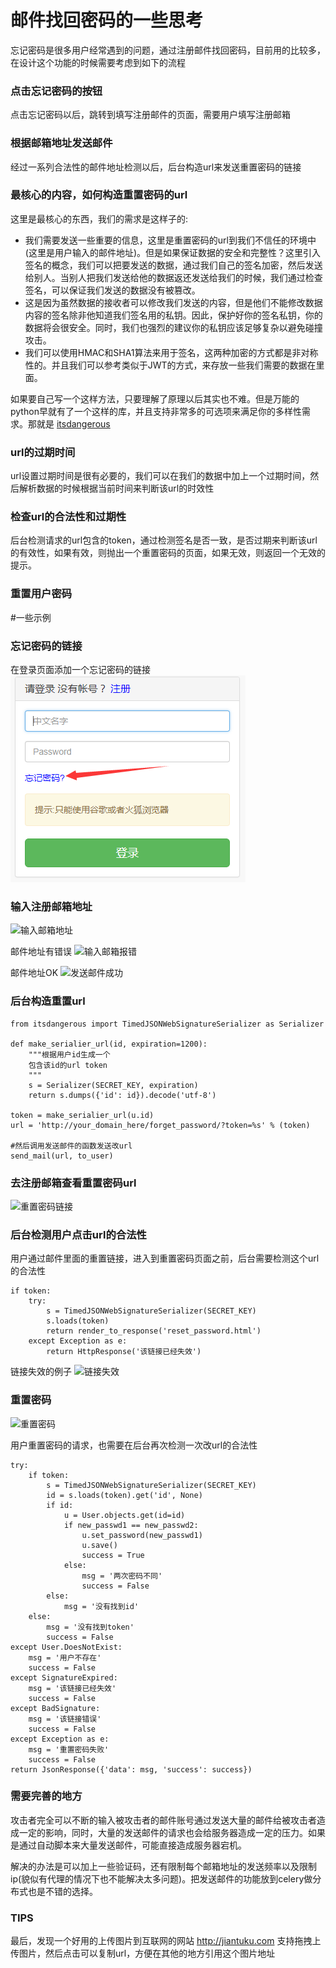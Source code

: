 邮件找回密码的一些思考
===========================

忘记密码是很多用户经常遇到的问题，通过注册邮件找回密码，目前用的比较多，在设计这个功能的时候需要考虑到如下的流程

### 点击忘记密码的按钮
点击忘记密码以后，跳转到填写注册邮件的页面，需要用户填写注册邮箱
### 根据邮箱地址发送邮件
经过一系列合法性的邮件地址检测以后，后台构造url来发送重置密码的链接

### 最核心的内容，如何构造重置密码的url
这里是最核心的东西，我们的需求是这样子的:

- 我们需要发送一些重要的信息，这里是重置密码的url到我们不信任的环境中(这里是用户输入的邮件地址)。但是如果保证数据的安全和完整性？这里引入签名的概念，我们可以把要发送的数据，通过我们自己的签名加密，然后发送给别人。当别人把我们发送给他的数据返还发送给我们的时候，我们通过检查签名，可以保证我们发送的数据没有被篡改。
- 这是因为虽然数据的接收者可以修改我们发送的内容，但是他们不能修改数据内容的签名除非他知道我们签名用的私钥。因此，保护好你的签名私钥，你的数据将会很安全。同时，我们也强烈的建议你的私钥应该足够复杂以避免碰撞攻击。
- 我们可以使用HMAC和SHA1算法来用于签名，这两种加密的方式都是非对称性的。并且我们可以参考类似于JWT的方式，来存放一些我们需要的数据在里面。

如果要自己写一个这样方法，只要理解了原理以后其实也不难。但是万能的python早就有了一个这样的库，并且支持非常多的可选项来满足你的多样性需求。那就是 [itsdangerous](https://github.com/pallets/itsdangerous)

### url的过期时间
url设置过期时间是很有必要的，我们可以在我们的数据中加上一个过期时间，然后解析数据的时候根据当前时间来判断该url的时效性

### 检查url的合法性和过期性
后台检测请求的url包含的token，通过检测签名是否一致，是否过期来判断该url的有效性，如果有效，则抛出一个重置密码的页面，如果无效，则返回一个无效的提示。

### 重置用户密码


#一些示例


### 忘记密码的链接
在登录页面添加一个忘记密码的链接
![忘记密码](https://github.com/page1990/email_reset_password/blob/master/imgs/forget_password_link.png)

### 输入注册邮箱地址
![输入邮箱地址](https://ws1.sinaimg.cn/large/005B3DIrgy1fke9p2nhwej309u06mgll.jpg)

邮件地址有错误
![输入邮箱报错](https://ws1.sinaimg.cn/large/005B3DIrgy1fke9qjprhyj30a70913ym.jpg)

邮件地址OK
![发送邮件成功](https://ws1.sinaimg.cn/large/005B3DIrgy1fke9rvq48ij30a508mt8t.jpg)

### 后台构造重置url
```
from itsdangerous import TimedJSONWebSignatureSerializer as Serializer

def make_serialier_url(id, expiration=1200):
    """根据用户id生成一个
    包含该id的url token
    """
    s = Serializer(SECRET_KEY, expiration)
    return s.dumps({'id': id}).decode('utf-8')

token = make_serialier_url(u.id)
url = 'http://your_domain_here/forget_password/?token=%s' % (token)

#然后调用发送邮件的函数发送改url
send_mail(url, to_user)
```

### 去注册邮箱查看重置密码url
![重置密码链接](https://ws1.sinaimg.cn/large/005B3DIrgy1fke9u0g1zrj30if04cweh.jpg)

### 后台检测用户点击url的合法性
用户通过邮件里面的重置链接，进入到重置密码页面之前，后台需要检测这个url的合法性
```
if token:
    try:
        s = TimedJSONWebSignatureSerializer(SECRET_KEY)
        s.loads(token)
        return render_to_response('reset_password.html')
    except Exception as e:
        return HttpResponse('该链接已经失效')
```


链接失效的例子
![链接失效](https://ws1.sinaimg.cn/large/005B3DIrgy1fkeaez4b7uj30ld040747.jpg)


### 重置密码
![重置密码](https://ws1.sinaimg.cn/large/005B3DIrgy1fke9vet5guj309y082dfr.jpg)

用户重置密码的请求，也需要在后台再次检测一次改url的合法性
```
try:
    if token:
        s = TimedJSONWebSignatureSerializer(SECRET_KEY)
        id = s.loads(token).get('id', None)
        if id:
            u = User.objects.get(id=id)
            if new_passwd1 == new_passwd2:
                u.set_password(new_passwd1)
                u.save()
                success = True
            else:
                msg = '两次密码不同'
                success = False
        else:
            msg = '没有找到id'
    else:
        msg = '没有找到token'
        success = False
except User.DoesNotExist:
    msg = '用户不存在'
    success = False
except SignatureExpired:
    msg = '该链接已经失效'
    success = False
except BadSignature:
    msg = '该链接错误'
    success = False
except Exception as e:
    msg = '重置密码失败'
    success = False
return JsonResponse({'data': msg, 'success': success})
```


### 需要完善的地方
攻击者完全可以不断的输入被攻击者的邮件账号通过发送大量的邮件给被攻击者造成一定的影响，同时，大量的发送邮件的请求也会给服务器造成一定的压力。如果是通过自动脚本来大量发送邮件，可能直接造成服务器宕机。

解决的办法是可以加上一些验证码，还有限制每个邮箱地址的发送频率以及限制ip(貌似有代理的情况下也不能解决太多问题)。把发送邮件的功能放到celery做分布式也是不错的选择。


### TIPS
最后，发现一个好用的上传图片到互联网的网站
http://jiantuku.com
支持拖拽上传图片，然后点击可以复制url，方便在其他的地方引用这个图片地址

